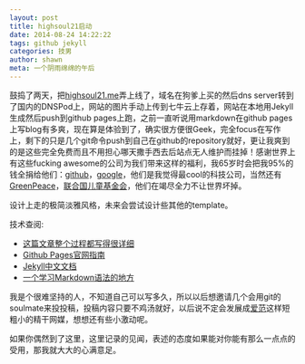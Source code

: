 ```yaml
---
layout: post
title: highsoul21启动
date: 2014-08-24 14:22:22
tags: github jekyll
categories: 技男
author: shawn
meta: 一个阴雨绵绵的午后
---
```


鼓捣了两天，把[highsoul21.me](http://highsoul21.me)弄上线了，域名在狗爹上买的然后dns server转到了国内的DNSPod上，网站的图片手动上传到七牛云上存着，网站在本地用Jekyll生成然后push到github pages上跑，之前一直听说用markdown在github pages上写blog有多爽，现在算是体验到了，确实很方便很Geek，完全focus在写作上，剩下的只是几个git命令push到自己在github的repository就好，更让我爽到的是这些完全免费而且不用担心哪天撒手西去后站点无人维护而挂掉！感谢世界上有这些fucking awesome的公司为我们带来这样的福利，我65岁时会把我95%的钱全捐给他们：[github](https://github.com)，[google](http://google.com)，他们是我觉得最cool的科技公司，当然还有[GreenPeace](http://greenpeace.org)，[联合国儿童基金会](http://www.unicef.org/chinese/)，他们在竭尽全力不让世界坏掉。


设计上走的极简淡雅风格，未来会尝试设计些其他的template。

技术查阅:

- [这篇文章整个过程都写得很详细](http://beiyuu.com/github-pages/)
- [Github Pages官网指南](https://pages.github.com/)
- [Jekyll中文文档](http://jekyllcn.com/docs/home/)
- [一个学习Markdown语法的地方](https://www.zybuluo.com/mdeditor)

我是个很难坚持的人，不知道自己可以写多久，所以以后想邀请几个会用git的soulmate来投投稿，投稿内容只要不鸡汤就好，以后说不定会发展成[爱范](http://ifanr.com)这样短粗小的精干网媒，想想还有些小激动呢。

如果你偶然到了这里，这里记录的见闻，表述的态度如果能对你能有那么一点点的受用，那我就大大的心满意足。






